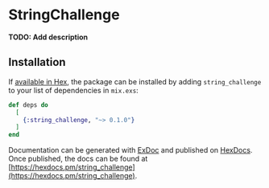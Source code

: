 # StringChallenge

**TODO: Add description**

## Installation

If [available in Hex](https://hex.pm/docs/publish), the package can be installed
by adding `string_challenge` to your list of dependencies in `mix.exs`:

```elixir
def deps do
  [
    {:string_challenge, "~> 0.1.0"}
  ]
end
```

Documentation can be generated with [ExDoc](https://github.com/elixir-lang/ex_doc)
and published on [HexDocs](https://hexdocs.pm). Once published, the docs can
be found at [https://hexdocs.pm/string_challenge](https://hexdocs.pm/string_challenge).

